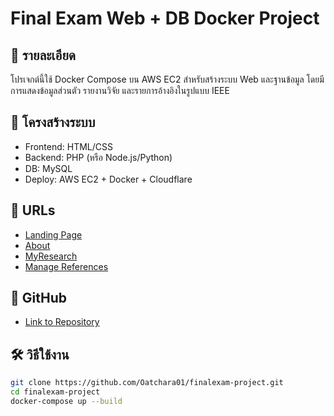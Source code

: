 # Final Exam Web + DB Docker Project

## 🔹 รายละเอียด
โปรเจกต์นี้ใช้ Docker Compose บน AWS EC2 สำหรับสร้างระบบ Web และฐานข้อมูล โดยมีการแสดงข้อมูลส่วนตัว รายงานวิจัย และรายการอ้างอิงในรูปแบบ IEEE

## 🔸 โครงสร้างระบบ
- Frontend: HTML/CSS
- Backend: PHP (หรือ Node.js/Python)
- DB: MySQL
- Deploy: AWS EC2 + Docker + Cloudflare

## 🔸 URLs
- [Landing Page](https://finalexam.lumr.online)
- [About](https://finalexam.lumr.online/about)
- [MyResearch](https://finalexam.lumr.online/myresearch)
- [Manage References](https://finalexam.lumr.online/reference)

## 🔸 GitHub
- [Link to Repository](https://github.com/Oatchara01/finalexam-project)

## 🛠 วิธีใช้งาน
```bash
git clone https://github.com/Oatchara01/finalexam-project.git
cd finalexam-project
docker-compose up --build
